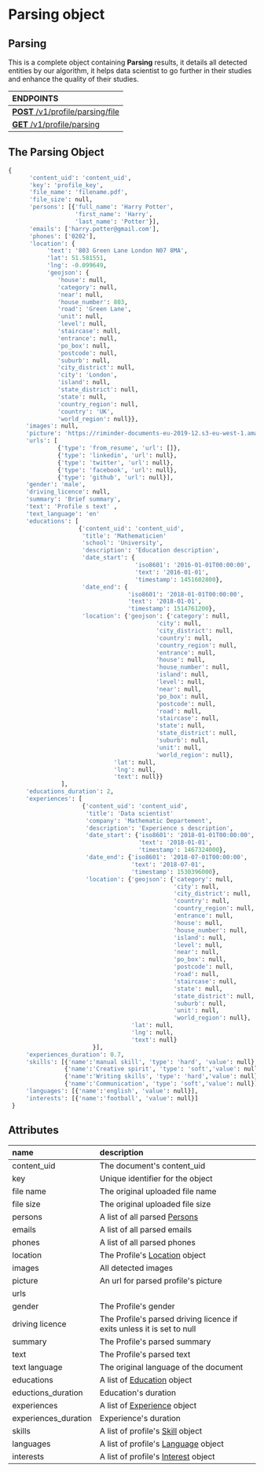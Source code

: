 # Parsing object

## Parsing

This is a complete object containing **Parsing** results, it details all
 detected entities by our algorithm, it helps data scientist to go further
  in their studies and enhance the quality of their studies.
 
| **ENDPOINTS** |
| :--- |
| [**POST** /v1/profile/parsing/file](https://developers.hrflow.ai/api-reference/profile-api/post-profile) |
| [**GET** /v1/profile/parsing](https://developers.hrflow.ai/api-reference/profile-api/get-profile-parsing) |

## The Parsing Object

```python
{
      'content_uid': 'content_uid', 
      'key': 'profile_key',
      'file_name': 'filename.pdf',
      'file_size': null, 
      'persons': [{'full_name': 'Harry Potter', 
                   'first_name': 'Harry',
                   'last_name': 'Potter'}],
      'emails': ['harry.potter@gmail.com'],
      'phones': ['0202'],
      'location': {
           'text': '803 Green Lane London N07 8MA',
           'lat': 51.581551, 
           'lng': -0.099649, 
           'geojson': {
              'house': null, 
              'category': null, 
              'near': null, 
              'house_number': 803, 
              'road': 'Green Lane', 
              'unit': null, 
              'level': null, 
              'staircase': null, 
              'entrance': null, 
              'po_box': null, 
              'postcode': null, 
              'suburb': null, 
              'city_district': null, 
              'city': 'London', 
              'island': null, 
              'state_district': null, 
              'state': null, 
              'country_region': null, 
              'country': 'UK', 
              'world_region': null}}, 
     'images': null, 
     'picture': 'https://riminder-documents-eu-2019-12.s3-eu-west-1.amazonaws.com/picture.png',
     'urls': [
              {'type': 'from_resume', 'url': []}, 
              {'type': 'linkedin', 'url': null}, 
              {'type': 'twitter', 'url': null}, 
              {'type': 'facebook', 'url': null}, 
              {'type': 'github', 'url': null}],
     'gender': 'male',
     'driving_licence': null, 
     'summary': 'Brief summary', 
     'text': 'Profile s text' ,
     'text_language': 'en'
     'educations': [
                    {'content_uid': 'content_uid',
                     'title': 'Mathematicien'                     
                     'school': 'University',
                     'description': 'Education description',
                     'date_start': {
                                    'iso8601': '2016-01-01T00:00:00',
                                    'text': '2016-01-01',
                                    'timestamp': 1451602800},
                     'date_end': {
                                  'iso8601': '2018-01-01T00:00:00', 
                                  'text': '2018-01-01', 
                                  'timestamp': 1514761200},
                     'location': {'geojson': {'category': null,
                                          'city': null,
                                          'city_district': null,
                                          'country': null,
                                          'country_region': null,
                                          'entrance': null,
                                          'house': null,
                                          'house_number': null,
                                          'island': null,
                                          'level': null,
                                          'near': null,
                                          'po_box': null,
                                          'postcode': null,
                                          'road': null,
                                          'staircase': null,
                                          'state': null,
                                          'state_district': null,
                                          'suburb': null,
                                          'unit': null,
                                          'world_region': null},
                              'lat': null,
                              'lng': null,
                              'text': null}}
               ],
     'educations_duration': 2,
     'experiences': [
                     {'content_uid': 'content_uid',
                      'title': 'Data scientist'
                      'company': 'Mathematic Departement',
                      'description': 'Experience s description',
                      'date_start': {'iso8601': '2018-01-01T00:00:00',
                                     'text': '2018-01-01',
                                     'timestamp': 1467324000},
                      'date_end': {'iso8601': '2018-07-01T00:00:00',
                                   'text': '2018-07-01',
                                   'timestamp': 1530396000},
                      'location': {'geojson': {'category': null,
                                               'city': null,
                                               'city_district': null,
                                               'country': null,
                                               'country_region': null,
                                               'entrance': null,
                                               'house': null,
                                               'house_number': null,
                                               'island': null,
                                               'level': null,
                                               'near': null,
                                               'po_box': null,
                                               'postcode': null,
                                               'road': null,
                                               'staircase': null,
                                               'state': null,
                                               'state_district': null,
                                               'suburb': null,
                                               'unit': null,
                                               'world_region': null},
                                   'lat': null,
                                   'lng': null,
                                   'text': null}
                        }],
     'experiences_duration': 0.7,
     'skills': [{'name':'manual skill', 'type': 'hard', 'value': null},
                {'name':'Creative spirit', 'type': 'soft','value': null}, 
                {'name':'Writing skills', 'type': 'hard','value': null}, 
                {'name':'Communication', 'type': 'soft','value': null}],
     'languages': [{'name':'english', 'value': null}],
     'interests': [{'name':'football', 'value': null}]
 }
```

## Attributes

| name | description |
| :--- | :--- |
| content\_uid | The document's content_uid |
| key | Unique identifier for the object |
| file name | The original uploaded file name |
| file size | The original uploaded file size |
| persons | A list of all parsed [Persons](https://developers.hrflow.ai/hr-json/profile-objects/person-object) |
| emails | A list of all parsed emails |
| phones | A list of all parsed phones |
| location | The Profile's [Location](https://developers.hrflow.ai/hr-json/profile-objects/location-object) object|
| images | All detected images  |
| picture | An url for parsed profile's picture |
| urls |  |
| gender | The Profile's gender |
| driving licence | The Profile's parsed driving licence if exits unless it is set to null  |
| summary | The Profile's parsed summary |
| text | The Profile's parsed text |
| text language | The original language of the document |
| educations | A list of [Education](https://developers.hrflow.ai/hr-json/profile-objects/education-object) object |
| eductions\_duration | Education's duration |
| experiences | A list of [Experience](https://developers.hrflow.ai/hr-json/profile-objects/experience-object) object |
| experiences\_duration | Experience's duration |
| skills | A list of profile's [Skill](https://developers.hrflow.ai/hr-json/profile-objects/skill-object) object |
| languages | A list of profile's [Language](https://developers.hrflow.ai/hr-json/profile-objects/language-object) object |
| interests | A list of profile's [Interest](https://developers.hrflow.ai/hr-json/profile-objects/interest-object) object |


